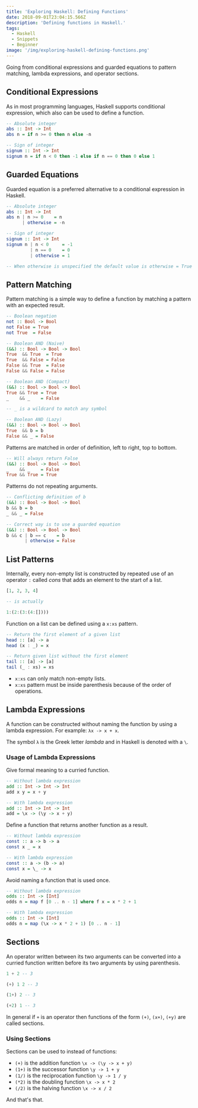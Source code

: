 ```yaml
---
title: 'Exploring Haskell: Defining Functions'
date: 2018-09-01T23:04:15.566Z
description: 'Defining functions in Haskell.'
tags:
  - Haskell
  - Snippets
  - Beginner
image: '/img/exploring-haskell-defining-functions.png'
---
```


Going from conditional expressions and guarded equations to pattern matching, lambda expressions, and operator sections.

## Conditional Expressions

As in most programming languages, Haskell supports conditional expression, which also can be used to define a function.

```haskell
-- Absolute integer
abs :: Int -> Int
abs n = if n >= 0 then n else -n

-- Sign of integer
signum :: Int -> Int
signum n = if n < 0 then -1 else if n == 0 then 0 else 1
```

## Guarded Equations

Guarded equation is a preferred alternative to a conditional expression in Haskell.

```haskell
-- Absolute integer
abs :: Int -> Int
abs n | n >= 0    = n
      | otherwise = -n

-- Sign of integer
signum :: Int -> Int
signum n | n < 0     = -1
         | n == 0    = 0
         | otherwise = 1

-- When otherwise is unspecified the default value is otherwise = True
```

## Pattern Matching

Pattern matching is a simple way to define a function by matching a pattern with an expected result.

```haskell
-- Boolean negation
not :: Bool -> Bool
not False = True
not True  = False

-- Boolean AND (Naive)
(&&) :: Bool -> Bool -> Bool
True  && True  = True
True  && False = False
False && True  = False
False && False = False

-- Boolean AND (Compact)
(&&) :: Bool -> Bool -> Bool
True && True = True
_    && _    = False

-- _ is a wildcard to match any symbol

-- Boolean AND (Lazy)
(&&) :: Bool -> Bool -> Bool
True  && b = b
False && _ = False
```

Patterns are matched in order of definition, left to right, top to bottom.

```haskell
-- Will always return False
(&&) :: Bool -> Bool -> Bool
_    && _    = False
True && True = True
```

Patterns do not repeating arguments.

```haskell
-- Conflicting definition of b
(&&) :: Bool -> Bool -> Bool
b && b = b
_ && _ = False

-- Correct way is to use a guarded equation
(&&) :: Bool -> Bool -> Bool
b && c | b == c    = b
       | otherwise = False
```

## List Patterns

Internally, every non-empty list is constructed by repeated use of an operator `:` called _cons_ that adds an element to the start of a list.

```haskell
[1, 2, 3, 4]

-- is actually

1:(2:(3:(4:[])))
```

Function on a list can be defined using a `x:xs` pattern.

```haskell
-- Return the first element of a given list
head :: [a] -> a
head (x : _) = x

-- Return given list without the first element
tail :: [a] -> [a]
tail (_ : xs) = xs
```

- `x:xs` can only match non-empty lists.
- `x:xs` pattern must be inside parenthesis because of the order of operations.

## Lambda Expressions

A function can be constructed without naming the function by using a lambda expression.
For example: `λx -> x + x`.

The symbol `λ` is the Greek letter _lambda_ and in Haskell is denoted with a `\`.

### Usage of Lambda Expressions

Give formal meaning to a curried function.

```haskell
-- Without lambda expression
add :: Int -> Int -> Int
add x y = x + y

-- With lambda expression
add :: Int -> Int -> Int
add = \x -> (\y -> x + y)
```

Define a function that returns another function as a result.

```haskell
-- Without lambda expression
const :: a -> b -> a
const x _ = x

-- With lambda expression
const :: a -> (b -> a)
const x = \_ -> x
```

Avoid naming a function that is used once.

```haskell
-- Without lambda expression
odds :: Int -> [Int]
odds n = map f [0 .. n - 1] where f x = x * 2 + 1

-- With lambda expression
odds :: Int -> [Int]
odds n = map (\x -> x * 2 + 1) [0 .. n - 1]
```

## Sections

An operator written between its two arguments can be converted into a curried function written before its two arguments by using parenthesis.

```haskell
1 + 2 -- 3

(+) 1 2 -- 3

(1+) 2 -- 3

(+2) 1 -- 3
```

In general if `+` is an operator then functions of the form `(+)`, `(x+)`, `(+y)` are called sections.

### Using Sections

Sections can be used to instead of functions:

- `(+)` is the addition function `\x -> (\y -> x + y)`
- `(1+)` is the successor function `\y -> 1 + y`
- `(1/)` is the reciprocation function `\y -> 1 / y`
- `(*2)` is the doubling function `\x -> x * 2`
- `(/2)` is the halving function `\x -> x / 2`

And that's that.
